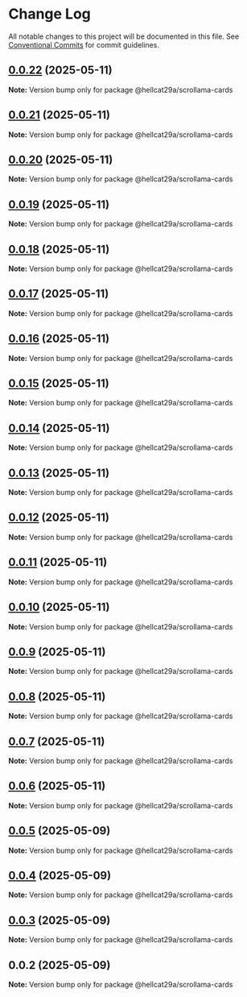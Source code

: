 # Change Log

All notable changes to this project will be documented in this file.
See [Conventional Commits](https://conventionalcommits.org) for commit guidelines.

## [0.0.22](https://github.com/hellcat29A/portfolio-workspace/compare/@hellcat29a/scrollama-cards@0.0.21...@hellcat29a/scrollama-cards@0.0.22) (2025-05-11)

**Note:** Version bump only for package @hellcat29a/scrollama-cards





## [0.0.21](https://github.com/hellcat29A/portfolio-workspace/compare/@hellcat29a/scrollama-cards@0.0.20...@hellcat29a/scrollama-cards@0.0.21) (2025-05-11)

**Note:** Version bump only for package @hellcat29a/scrollama-cards





## [0.0.20](https://github.com/hellcat29A/portfolio-workspace/compare/@hellcat29a/scrollama-cards@0.0.19...@hellcat29a/scrollama-cards@0.0.20) (2025-05-11)

**Note:** Version bump only for package @hellcat29a/scrollama-cards





## [0.0.19](https://github.com/hellcat29A/portfolio-workspace/compare/@hellcat29a/scrollama-cards@0.0.18...@hellcat29a/scrollama-cards@0.0.19) (2025-05-11)

**Note:** Version bump only for package @hellcat29a/scrollama-cards





## [0.0.18](https://github.com/hellcat29A/portfolio-workspace/compare/@hellcat29a/scrollama-cards@0.0.17...@hellcat29a/scrollama-cards@0.0.18) (2025-05-11)

**Note:** Version bump only for package @hellcat29a/scrollama-cards





## [0.0.17](https://github.com/hellcat29A/portfolio-workspace/compare/@hellcat29a/scrollama-cards@0.0.16...@hellcat29a/scrollama-cards@0.0.17) (2025-05-11)

**Note:** Version bump only for package @hellcat29a/scrollama-cards





## [0.0.16](https://github.com/hellcat29A/portfolio-workspace/compare/@hellcat29a/scrollama-cards@0.0.15...@hellcat29a/scrollama-cards@0.0.16) (2025-05-11)

**Note:** Version bump only for package @hellcat29a/scrollama-cards





## [0.0.15](https://github.com/hellcat29A/portfolio-workspace/compare/@hellcat29a/scrollama-cards@0.0.14...@hellcat29a/scrollama-cards@0.0.15) (2025-05-11)

**Note:** Version bump only for package @hellcat29a/scrollama-cards





## [0.0.14](https://github.com/hellcat29A/portfolio-workspace/compare/@hellcat29a/scrollama-cards@0.0.13...@hellcat29a/scrollama-cards@0.0.14) (2025-05-11)

**Note:** Version bump only for package @hellcat29a/scrollama-cards





## [0.0.13](https://github.com/hellcat29A/portfolio-workspace/compare/@hellcat29a/scrollama-cards@0.0.12...@hellcat29a/scrollama-cards@0.0.13) (2025-05-11)

**Note:** Version bump only for package @hellcat29a/scrollama-cards





## [0.0.12](https://github.com/hellcat29A/portfolio-workspace/compare/@hellcat29a/scrollama-cards@0.0.11...@hellcat29a/scrollama-cards@0.0.12) (2025-05-11)

**Note:** Version bump only for package @hellcat29a/scrollama-cards





## [0.0.11](https://github.com/hellcat29A/portfolio-workspace/compare/@hellcat29a/scrollama-cards@0.0.10...@hellcat29a/scrollama-cards@0.0.11) (2025-05-11)

**Note:** Version bump only for package @hellcat29a/scrollama-cards





## [0.0.10](https://github.com/hellcat29A/portfolio-workspace/compare/@hellcat29a/scrollama-cards@0.0.9...@hellcat29a/scrollama-cards@0.0.10) (2025-05-11)

**Note:** Version bump only for package @hellcat29a/scrollama-cards





## [0.0.9](https://github.com/hellcat29A/portfolio-workspace/compare/@hellcat29a/scrollama-cards@0.0.8...@hellcat29a/scrollama-cards@0.0.9) (2025-05-11)

**Note:** Version bump only for package @hellcat29a/scrollama-cards





## [0.0.8](https://github.com/hellcat29A/portfolio-workspace/compare/@hellcat29a/scrollama-cards@0.0.7...@hellcat29a/scrollama-cards@0.0.8) (2025-05-11)

**Note:** Version bump only for package @hellcat29a/scrollama-cards





## [0.0.7](https://github.com/hellcat29A/portfolio-workspace/compare/@hellcat29a/scrollama-cards@0.0.6...@hellcat29a/scrollama-cards@0.0.7) (2025-05-11)

**Note:** Version bump only for package @hellcat29a/scrollama-cards





## [0.0.6](https://github.com/hellcat29A/portfolio-workspace/compare/@hellcat29a/scrollama-cards@0.0.5...@hellcat29a/scrollama-cards@0.0.6) (2025-05-11)

**Note:** Version bump only for package @hellcat29a/scrollama-cards





## [0.0.5](https://github.com/hellcat29A/portfolio-workspace/compare/@hellcat29a/scrollama-cards@0.0.4...@hellcat29a/scrollama-cards@0.0.5) (2025-05-09)

**Note:** Version bump only for package @hellcat29a/scrollama-cards





## [0.0.4](https://github.com/hellcat29A/portfolio-workspace/compare/@hellcat29a/scrollama-cards@0.0.3...@hellcat29a/scrollama-cards@0.0.4) (2025-05-09)

**Note:** Version bump only for package @hellcat29a/scrollama-cards





## [0.0.3](https://github.com/hellcat29A/portfolio-workspace/compare/@hellcat29a/scrollama-cards@0.0.2...@hellcat29a/scrollama-cards@0.0.3) (2025-05-09)

**Note:** Version bump only for package @hellcat29a/scrollama-cards





## 0.0.2 (2025-05-09)

**Note:** Version bump only for package @hellcat29a/scrollama-cards
